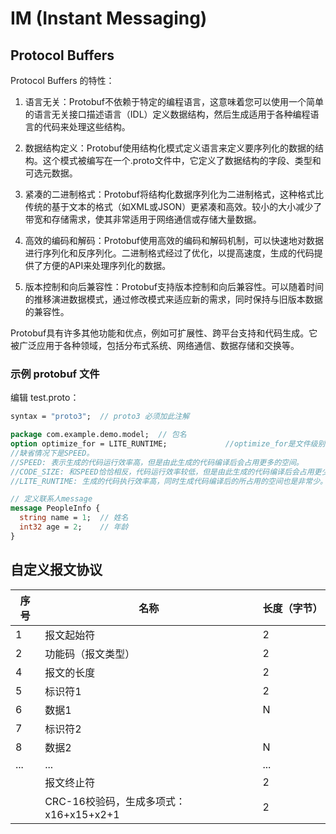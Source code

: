 # IM (Instant Messaging)

## Protocol Buffers

Protocol Buffers 的特性：

1. 语言无关：Protobuf不依赖于特定的编程语言，这意味着您可以使用一个简单的语言无关接口描述语言（IDL）定义数据结构，然后生成适用于各种编程语言的代码来处理这些结构。

2. 数据结构定义：Protobuf使用结构化模式定义语言来定义要序列化的数据的结构。这个模式被编写在一个.proto文件中，它定义了数据结构的字段、类型和可选元数据。

3. 紧凑的二进制格式：Protobuf将结构化数据序列化为二进制格式，这种格式比传统的基于文本的格式（如XML或JSON）更紧凑和高效。较小的大小减少了带宽和存储需求，使其非常适用于网络通信或存储大量数据。

4. 高效的编码和解码：Protobuf使用高效的编码和解码机制，可以快速地对数据进行序列化和反序列化。二进制格式经过了优化，以提高速度，生成的代码提供了方便的API来处理序列化的数据。

5. 版本控制和向后兼容性：Protobuf支持版本控制和向后兼容性。可以随着时间的推移演进数据模式，通过修改模式来适应新的需求，同时保持与旧版本数据的兼容性。

Protobuf具有许多其他功能和优点，例如可扩展性、跨平台支持和代码生成。它被广泛应用于各种领域，包括分布式系统、网络通信、数据存储和交换等。

### 示例 protobuf 文件

编辑 test.proto：

```proto
syntax = "proto3";  // proto3 必须加此注解

package com.example.demo.model;  // 包名
option optimize_for = LITE_RUNTIME;             //optimize_for是文件级别的选项，Protocol Buffer定义三种优化级别SPEED/CODE_SIZE/LITE_RUNTIME
//缺省情况下是SPEED。 
//SPEED: 表示生成的代码运行效率高，但是由此生成的代码编译后会占用更多的空间。
//CODE_SIZE: 和SPEED恰恰相反，代码运行效率较低，但是由此生成的代码编译后会占用更少的空间，通常用于资源有限的平台，如Mobile。
//LITE_RUNTIME: 生成的代码执行效率高，同时生成代码编译后的所占用的空间也是非常少。     这是以牺牲Protocol Buffer提供反射功能为代价的

// 定义联系人message
message PeopleInfo {
  string name = 1;  // 姓名
  int32 age = 2;    // 年龄  
}
```

## 自定义报文协议

|序号|名称|长度（字节）|
|--|--|--|
|1|报文起始符|2|
|2|功能码（报文类型）|2|
|4|报文的长度|2|
|5|标识符1|2|
|6|数据1|N|
|7|标识符2||2|
|8|数据2|N|
|...|...|...|
||报文终止符|2|
||CRC-16校验码，生成多项式：x16+x15+x2+1|2|

